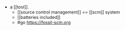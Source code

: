 - a [[tool]].
	- [[source control management]] == [[scm]] system
	- [[batteries included]]
	- #go https://fossil-scm.org